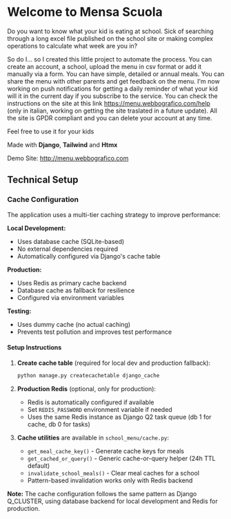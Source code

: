 # Welcome to Mensa Scuola

Do you want to know what your kid is eating at school. Sick of searching through a long excel file published on the school site or making complex operations to calculate what week are you in?

So do I... so I created this little project to automate the process. You can create an account, a school, upload the menu in csv format or add it manually via a form. You can have simple, detailed or annual meals. You can share the menu with other parents and get feedback on the menu. I'm now working on push notifications for getting a daily reminder of what your kid will it in the current day if you subscribe to the service. You can check the instructions on the site at this link https://menu.webbografico.com/help (only in italian, working on getting the site traslated in a future update). All the site is GPDR compliant and you can delete your account at any time.

Feel free to use it for your kids

Made with **Django**, **Tailwind** and **Htmx**

Demo Site:
http://menu.webbografico.com

## Technical Setup

### Cache Configuration

The application uses a multi-tier caching strategy to improve performance:

**Local Development:**
- Uses database cache (SQLite-based)
- No external dependencies required
- Automatically configured via Django's cache table

**Production:**
- Uses Redis as primary cache backend
- Database cache as fallback for resilience
- Configured via environment variables

**Testing:**
- Uses dummy cache (no actual caching)
- Prevents test pollution and improves test performance

#### Setup Instructions

1. **Create cache table** (required for local dev and production fallback):
   ```bash
   python manage.py createcachetable django_cache
   ```

2. **Production Redis** (optional, only for production):
   - Redis is automatically configured if available
   - Set `REDIS_PASSWORD` environment variable if needed
   - Uses the same Redis instance as Django Q2 task queue (db 1 for cache, db 0 for tasks)

3. **Cache utilities** are available in `school_menu/cache.py`:
   - `get_meal_cache_key()` - Generate cache keys for meals
   - `get_cached_or_query()` - Generic cache-or-query helper (24h TTL default)
   - `invalidate_school_meals()` - Clear meal caches for a school
   - Pattern-based invalidation works only with Redis backend

**Note:** The cache configuration follows the same pattern as Django Q_CLUSTER, using database backend for local development and Redis for production.
